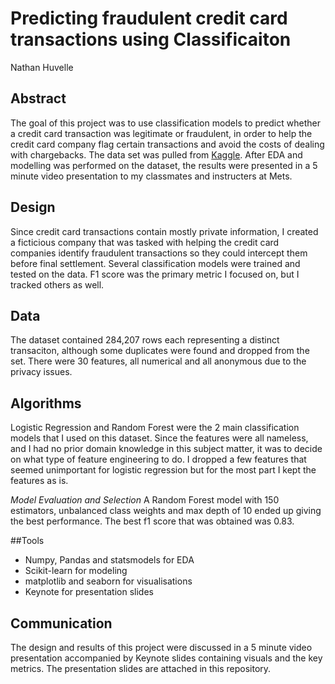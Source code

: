# Predicting fraudulent credit card transactions using Classificaiton
Nathan Huvelle

## Abstract
The goal of this project was to use classification models to predict whether a credit card transaction was legitimate or fraudulent, in order to help the credit card company flag certain transactions and avoid the costs of dealing with chargebacks. The data set was pulled from [Kaggle](http://kaggle.com). After EDA and modelling was performed on the dataset, the results were presented in a 5 minute video presentation to my classmates and instructers at Mets.

## Design
Since credit card transactions contain mostly private information, I created a ficticious company that was tasked with helping the credit card companies identify fraudulent transactions so they could intercept them before final settlement. Several classification models were trained and tested on the data. F1 score was the primary metric I focused on, but I tracked others as well. 

## Data
The dataset contained 284,207 rows each representing a distinct transaciton, although some duplicates were found and dropped from the set. There were 30 features, all numerical and all anonymous due to the privacy issues. 

## Algorithms
Logistic Regression and Random Forest were the 2 main classification models that I used on this dataset. Since the features were all nameless, and I had no prior domain knowledge in this subject matter, it was to decide on what type of feature engineering to do. I dropped a few features that seemed unimportant for logistic regression but for the most part I kept the features as is. 

*Model Evaluation and Selection*
A Random Forest model with 150 estimators, unbalanced class weights and max depth of 10 ended up giving the best performance. The best f1 score that was obtained was 0.83. 

##Tools
- Numpy, Pandas and statsmodels for EDA
- Scikit-learn for modeling 
- matplotlib and seaborn for visualisations
- Keynote for presentation slides

## Communication
The design and results of this project were discussed in a 5 minute video presentation accompanied by Keynote slides containing visuals and the key metrics. The presentation slides are attached in this repository.
